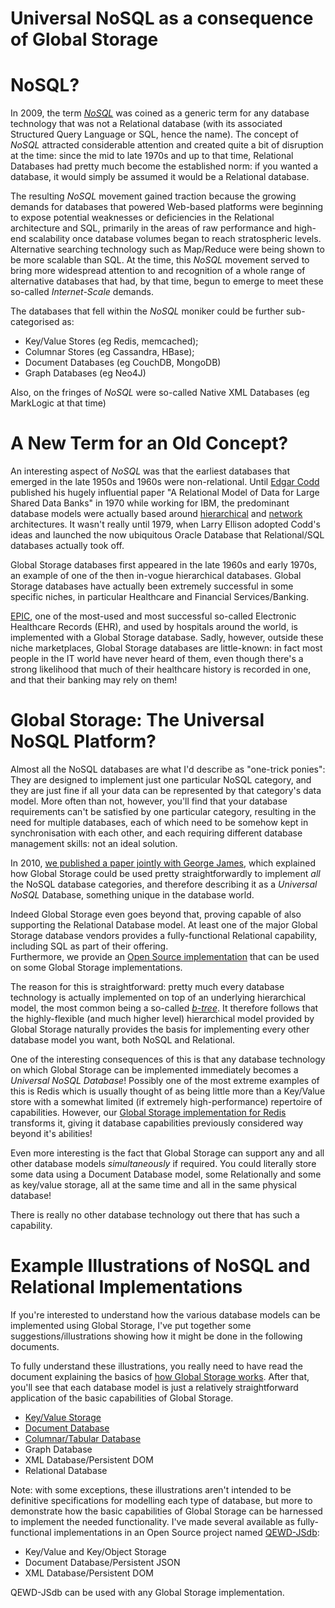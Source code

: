 # Universal NoSQL as a consequence of Global Storage

# NoSQL?

In 2009, the term [*NoSQL*](https://en.wikipedia.org/wiki/NoSQL)
 was coined as a generic term for any database technology that was not a Relational database (with its associated Structured Query Language or SQL, hence the name).  The concept of *NoSQL* attracted considerable attention and created quite a bit of  disruption at the time: since the mid to late 1970s and up to that time, Relational Databases had pretty much become the established norm: if you wanted a database, it would simply be assumed it would be a Relational database.

The resulting *NoSQL* movement gained traction because the growing demands for databases that powered Web-based platforms were beginning to expose potential weaknesses or deficiencies in the Relational architecture and SQL, primarily in the areas of raw performance and high-end scalability once database volumes began to reach stratospheric levels.  Alternative searching technology such as Map/Reduce were being shown to be more scalable than SQL.  At the time, this *NoSQL* movement served to bring more widespread attention to and recognition of a whole range of alternative databases that had, by that time, begun to emerge to meet these so-called *Internet-Scale* demands.

The databases that fell within the *NoSQL* moniker could be further sub-categorised as:

- Key/Value Stores (eg Redis, memcached);
- Columnar Stores (eg Cassandra, HBase);
- Document Databases (eg CouchDB, MongoDB)
- Graph Databases (eg Neo4J)

Also, on the fringes of *NoSQL* were so-called Native XML Databases (eg MarkLogic at that time)


# A New Term for an Old Concept?

An interesting aspect of *NoSQL* was that the earliest databases that emerged in the late 1950s and 1960s were non-relational.  Until [Edgar Codd](https://en.wikipedia.org/wiki/Edgar_F._Codd) 
published his hugely influential paper "A Relational Model of Data for Large Shared Data Banks" in 1970 while working for IBM, the predominant database models were actually based around 
[hierarchical](https://en.wikipedia.org/wiki/Hierarchical_database_model) and 
[network](https://en.wikipedia.org/wiki/Network_model) architectures.  It wasn't really until 1979, when Larry Ellison adopted Codd's ideas and launched the now ubiquitous Oracle Database that Relational/SQL databases actually took off.

Global Storage databases first appeared in the late 1960s and early 1970s, an example of one of the then in-vogue hierarchical databases.  Global Storage databases have actually been extremely successful in some specific niches, in particular Healthcare and Financial Services/Banking.


[EPIC](epic.com), one of the most-used and most successful so-called Electronic Healthcare Records (EHR), and used by hospitals around the world, is implemented with a Global Storage database.  Sadly, however, outside these niche marketplaces, Global Storage databases are little-known: in fact most people in the IT world have never heard of them, even though there's a strong likelihood that much of their healthcare history is recorded in one, and that their banking may rely on them!


# Global Storage: The Universal NoSQL Platform?

Almost all the NoSQL databases are what I'd describe as "one-trick ponies": They are designed to implement just one particular NoSQL category, and they are just fine if all your data can be represented by that category's data model.  More often than not, however, you'll find that your database requirements can't be satisfied by one particular category, resulting in the need for multiple databases, each of which need to be somehow kept in synchronisation with each other, and each requiring different database management skills: not an ideal solution.

In 2010, [we published a paper jointly with George James](http://www.mgateway.com/docs/universalNoSQL.pdf), which explained how Global Storage could be used pretty straightforwardly to implement *all* the NoSQL database categories, and therefore describing it as a *Universal NoSQL* Database, something unique in the database world.

Indeed Global Storage even goes beyond that, proving capable of also supporting the Relational Database model.  At least one of the major Global Storage database vendors provides a fully-functional Relational capability, including SQL as part of their offering.  
Furthermore, we provide an [Open Source implementation](https://github.com/chrisemunt/mgsql) that can be used on some Global Storage implementations.

The reason for this is straightforward: pretty much every database technology is actually implemented on top of an underlying hierarchical model, the most common being a so-called 
[*b-tree*](https://en.wikipedia.org/wiki/B-tree). It therefore follows that the highly-flexible (and much higher level) hierarchical model provided by Global Storage naturally provides the basis for implementing every other database model you want, both NoSQL and Relational.

One of the interesting consequences of this is that any database technology on which Global Storage can be implemented immediately becomes a *Universal NoSQL Database*!  Possibly one of the most extreme examples of this is Redis which is usually thought of as being little more than a Key/Value store with a somewhat limited (if extremely high-performance) repertoire of capabilities.  However, our 
[Global Storage implementation for Redis](https://github.com/robtweed/ewd-redis-globals) transforms it, giving it database capabilities previously considered way beyond it's abilities!

Even more interesting is the fact that Global Storage can support any and all other database models *simultaneously* if required.  You could literally store some data using a Document Database model, some Relationally and some as key/value storage, all at the same time and all in the same physical database!

There is really no other database technology out there that has such a capability.


# Example Illustrations of NoSQL and Relational Implementations

If you're interested to understand how the various database models can be implemented using Global Storage, I've put together some suggestions/illustrations showing how it might be done in the following documents.

To fully understand these illustrations, you really need to have read the document explaining 
the basics of [how Global Storage works](./Global_Storage.md).  After that, you'll see that each database model
is just a relatively straightforward application of the basic capabilities of Global Storage.

- [Key/Value Storage](./Key_Value.md)
- [Document Database](./Document_DB.md)
- [Columnar/Tabular Database](./Columnar.md)
- Graph Database
- XML Database/Persistent DOM
- Relational Database

Note: with some exceptions, these illustrations aren't intended to be definitive specifications for modelling each type of database, but more to demonstrate how the basic capabilities of Global Storage can be harnessed to implement the needed functionality.  I've made several available as fully-functional implementations in an Open Source project named [QEWD-JSdb](https://github.com/robtweed/qewd-jsdb):

- Key/Value and Key/Object Storage
- Document Database/Persistent JSON
- XML Database/Persistent DOM

QEWD-JSdb can be used with any Global Storage implementation.

